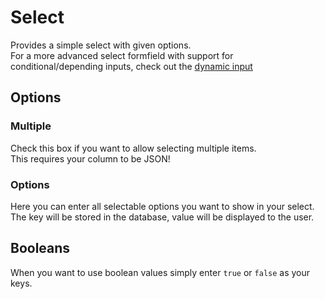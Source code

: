 # Select

Provides a simple select with given options.  
For a more advanced select formfield with support for conditional/depending inputs, check out the [dynamic input](./dynamic-input.md)

## Options

### Multiple

Check this box if you want to allow selecting multiple items.  
This requires your column to be JSON!

### Options

Here you can enter all selectable options you want to show in your select.  
The key will be stored in the database, value will be displayed to the user.

## Booleans

When you want to use boolean values simply enter `true` or `false` as your keys.